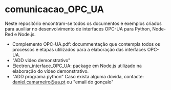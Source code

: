 # comunicacao_OPC_UA
Neste repositório encontram-se todos os documentos e exemplos criados para auxiliar no desenvolvimento de interfaces OPC-UA para Python, Node-Red e Node.js.
- Complemento OPC-UA.pdf: docummentação que contempla todos os processos e etapas utilizados para a elaboração das interfaces OPC-UA.
- "ADD video demonstrativo"
- Electron_interface_OPC_UA: package em Node.js utilizado na elaboração do vídeo demonstrativo.
- "ADD programa python"
Caso exista alguma dúvida, contacte: daniel.camarneiro@ua.pt ou "email do gonçalo"
